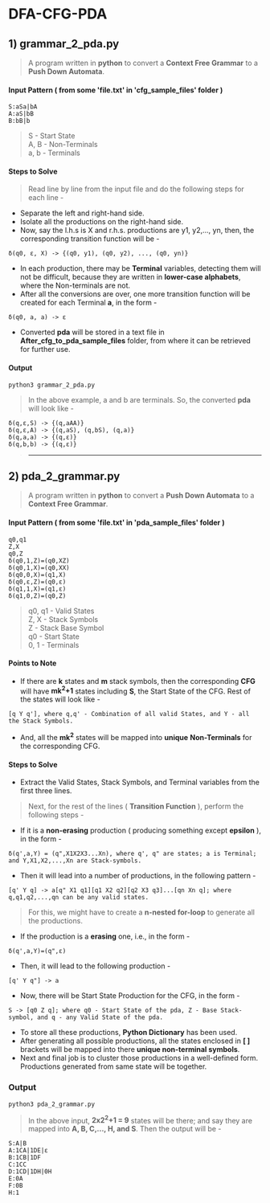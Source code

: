 # DFA-CFG-PDA

## 1) grammar_2_pda.py
> A program written in **python** to convert a **Context Free Grammar** to a **Push Down Automata**.
#### Input Pattern ( from some 'file.txt' in 'cfg_sample_files' folder )
```
S:aSa|bA
A:aS|bB
B:bB|b
```
> S - Start State <br>
> A, B - Non-Terminals <br>
> a, b - Terminals <br>
#### Steps to Solve
> Read line by line from the input file and do the following steps for each line - 
* Separate the left and right-hand side.
* Isolate all the productions on the right-hand side.
* Now, say the l.h.s is X and r.h.s. productions are y1, y2,..., yn, then, the corresponding transition function will be - 
```
δ(q0, ε, X) -> {(q0, y1), (q0, y2), ..., (q0, yn)}
```
* In each production, there may be **Terminal** variables, detecting them will not be difficult, because they are written in **lower-case alphabets**, where the Non-terminals are not.
* After all the conversions are over, one more transition function will be created for each Terminal **a**, in the form - 
```
δ(q0, a, a) -> ε
```
* Converted **pda** will be stored in a text file in **After_cfg_to_pda_sample_files** folder, from where it can be retrieved for further use.
#### Output
```
python3 grammar_2_pda.py
```
> In the above example, a and b are terminals. So, the converted **pda** will look like - 
```
δ(q,ε,S) -> {(q,aAA)}
δ(q,ε,A) -> {(q,aS), (q,bS), (q,a)}
δ(q,a,a) -> {(q,ε)}
δ(q,b,b) -> {(q,ε)}
```
> <hr>
## 2) pda_2_grammar.py
> A program written in **python** to convert a **Push Down Automata** to a **Context Free Grammar**.
#### Input Pattern ( from some 'file.txt' in 'pda_sample_files' folder )
```
q0,q1
Z,X
q0,Z
δ(q0,1,Z)=(q0,XZ)
δ(q0,1,X)=(q0,XX)
δ(q0,0,X)=(q1,X)
δ(q0,ε,Z)=(q0,ε)
δ(q1,1,X)=(q1,ε)
δ(q1,0,Z)=(q0,Z)
```
> q0, q1 - Valid States <br>
> Z, X - Stack Symbols <br>
> Z - Stack Base Symbol <br>
> q0 - Start State <br>
> 0, 1 - Terminals <br>
#### Points to Note
* If there are **k** states and **m** stack symbols, then the corresponding **CFG** will have **mk<sup>2</sup>+1** states including **S**, the Start State of the CFG. Rest of the states will look like - 
```
[q Y q'], where q,q' - Combination of all valid States, and Y - all the Stack Symbols.
```
* And, all the **mk<sup>2</sup>** states will be mapped into **unique** **Non-Terminals** for the corresponding CFG.
#### Steps to Solve
* Extract the Valid States, Stack Symbols, and Terminal variables from the first three lines.
> Next, for the rest of the lines ( **Transition Function** ), perform the following steps - 
* If it is a **non-erasing** production ( producing something except **epsilon** ), in the form - 
```
δ(q',a,Y) = (q",X1X2X3...Xn), where q', q" are states; a is Terminal; and Y,X1,X2,...,Xn are Stack-symbols.
```
* Then it will lead into a number of productions, in the following pattern - 
```
[q' Y q] -> a[q" X1 q1][q1 X2 q2][q2 X3 q3]...[qn Xn q]; where q,q1,q2,...,qn can be any valid states.
```
> For this, we might have to create a **n-nested for-loop** to generate all the productions.
* If the production is a **erasing** one, i.e., in the form -
```
δ(q',a,Y)=(q",ε)
```
* Then, it will lead to the following production - 
```
[q' Y q"] -> a
```
* Now, there will be Start State Production for the CFG, in the form - 
```
S -> [q0 Z q]; where q0 - Start State of the pda, Z - Base Stack-symbol, and q - any Valid State of the pda.
```
* To store all these productions, **Python Dictionary** has been used.
* After generating all possible productions, all the states enclosed in **[ ]** brackets will be mapped into there **unique non-terminal symbols**.
* Next and final job is to cluster those productions in a well-defined form. Productions generated from same state will be together.
### Output
```
python3 pda_2_grammar.py
```
> In the above input, **2x2<sup>2</sup>+1 = 9** states will be there; and say they are mapped into **A, B, C,..., H, and S**. Then the output will be - 
```
S:A|B
A:1CA|1DE|ε
B:1CB|1DF
C:1CC
D:1CD|1DH|0H
E:0A
F:0B
H:1
```
